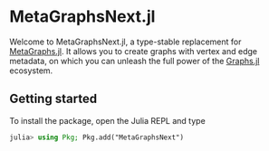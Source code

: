 # MetaGraphsNext.jl

Welcome to MetaGraphsNext.jl, a type-stable replacement for [MetaGraphs.jl](https://github.com/JuliaGraphs/MetaGraphs.jl). It allows you to create graphs with vertex and edge metadata, on which you can unleash the full power of the [Graphs.jl](https://github.com/JuliaGraphs/Graphs.jl) ecosystem.

## Getting started

To install the package, open the Julia REPL and type

```julia
julia> using Pkg; Pkg.add("MetaGraphsNext")
```
